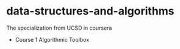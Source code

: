 # data-structures-and-algorithms
The specialization from UCSD in coursera

- Course 1 Algorithmic Toolbox
